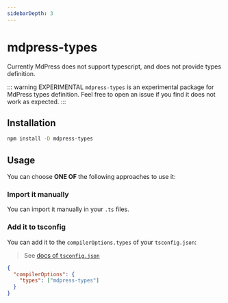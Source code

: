 ```yaml
---
sidebarDepth: 3
---
```


# mdpress-types <GitHubLink repo="mdpress/mdpress-community"/>

Currently MdPress does not support typescript, and does not provide types definition.

<!--
[mdpress-plugin-typescript](../plugins/typescript.md) provides part of the ability to use typescript in MdPress. If you want to get the correct types definition, you can try to use `mdpress-types` together.
-->

::: warning EXPERIMENTAL
`mdpress-types` is an experimental package for MdPress types definition. Feel free to open an issue if you find it does not work as expected.
:::

## Installation

```sh
npm install -D mdpress-types
```

## Usage

You can choose **ONE OF** the following approaches to use it:

### Import it manually

You can import it manually in your `.ts` files.

### Add it to tsconfig

You can add it to the `compilerOptions.types` of your `tsconfig.json`:

> See [docs of `tsconfig.json`](https://www.typescriptlang.org/docs/handbook/tsconfig-json.html#types-typeroots-and-types)

```json {3}
{
  "compilerOptions": {
    "types": ["mdpress-types"]
  }
}
```
